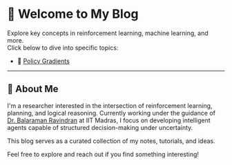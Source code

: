 # 👋 Welcome to My Blog

Explore key concepts in reinforcement learning, machine learning, and more.  
Click below to dive into specific topics:

- 📌 [Policy Gradients](policy.md)

---

## 🧠 About Me

I'm a researcher interested in the intersection of reinforcement learning, planning, and logical reasoning. Currently working under the guidance of [Dr. Balaraman Ravindran](https://www.cse.iitm.ac.in/~ravindran/) at IIT Madras, I focus on developing intelligent agents capable of structured decision-making under uncertainty.

This blog serves as a curated collection of my notes, tutorials, and ideas.

Feel free to explore and reach out if you find something interesting!
